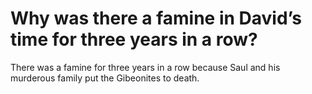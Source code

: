 # Why was there a famine in David’s time for three years in a row?

There was a famine for three years in a row because Saul and his murderous family put the Gibeonites to death.
